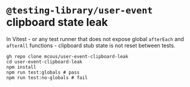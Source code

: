 # `@testing-library/user-event` clipboard state leak

In Vitest - or any test runner that does not expose global `afterEach` and `afterAll` functions - clipboard stub state is not reset between tests.

```shell
gh repo clone mcous/user-event-clipboard-leak
cd user-event-clipboard-leak
npm install
npm run test:globals # pass
npm run test:no-globals # fail
```

